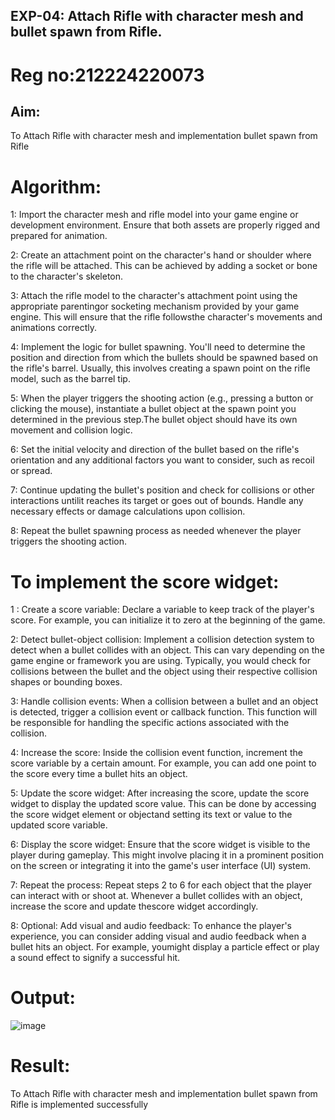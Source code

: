 ## EXP-04: Attach Rifle with character mesh and bullet spawn from Rifle.

# Reg no:212224220073


## Aim:
To Attach Rifle with character mesh and implementation bullet spawn from Rifle
# Algorithm:
1: Import the character mesh and rifle model into your game engine or development
environment. Ensure that both assets are properly rigged and prepared for animation.   


2: Create an attachment point on the character's hand or shoulder where the rifle will be
attached. This can be achieved by adding a socket or bone to the character's skeleton. 


3: Attach the rifle model to the character's attachment point using the appropriate parentingor
socketing mechanism provided by your game engine. This will ensure that the rifle followsthe
character's movements and animations correctly.


4: Implement the logic for bullet spawning. You'll need to determine the position and
direction from which the bullets should be spawned based on the rifle's barrel. Usually, this
involves creating a spawn point on the rifle model, such as the barrel tip.


5: When the player triggers the shooting action (e.g., pressing a button or clicking the
mouse), instantiate a bullet object at the spawn point you determined in the previous step.The
bullet object should have its own movement and collision logic.


6: Set the initial velocity and direction of the bullet based on the rifle's orientation and any
additional factors you want to consider, such as recoil or spread. 


7: Continue updating the bullet's position and check for collisions or other interactions untilit
reaches its target or goes out of bounds. Handle any necessary effects or damage
calculations upon collision. 


8: Repeat the bullet spawning process as needed whenever the player triggers the shooting
action. 


# To implement the score widget:
1 : Create a score variable: Declare a variable to keep track of the player's score. For
example, you can initialize it to zero at the beginning of the game.


2: Detect bullet-object collision: Implement a collision detection system to detect when a
bullet collides with an object. This can vary depending on the game engine or framework
you are using. Typically, you would check for collisions between the bullet and the object
using their respective collision shapes or bounding boxes.


3: Handle collision events: When a collision between a bullet and an object is detected, trigger a collision event or callback function. This function will be responsible for handling
the specific actions associated with the collision. 


4: Increase the score: Inside the collision event function, increment the score variable by a
certain amount. For example, you can add one point to the score every time a bullet hits an
object. 


5: Update the score widget: After increasing the score, update the score widget to display the
updated score value. This can be done by accessing the score widget element or objectand
setting its text or value to the updated score variable. 


6: Display the score widget: Ensure that the score widget is visible to the player during
gameplay. This might involve placing it in a prominent position on the screen or integrating it
into the game's user interface (UI) system. 


7: Repeat the process: Repeat steps 2 to 6 for each object that the player can interact with
or shoot at. Whenever a bullet collides with an object, increase the score and update thescore
widget accordingly.


8: Optional: Add visual and audio feedback: To enhance the player's experience, you can
consider adding visual and audio feedback when a bullet hits an object. For example, youmight
display a particle effect or play a sound effect to signify a successful hit. 


# Output:

![image](https://github.com/user-attachments/assets/7e714969-f66e-4847-9a95-2bb91823b2ea)


# Result:
To Attach Rifle with character mesh and implementation bullet spawn from Rifle is
implemented successfully
